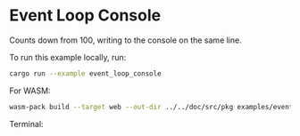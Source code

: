 # Event Loop Console

Counts down from 100, writing to the console on the same line.

To run this example locally, run:

```bash
cargo run --example event_loop_console
```

For WASM:

```bash
wasm-pack build --target web --out-dir ../../doc/src/pkg examples/event_loop_console
```

Terminal:

<div id="terminal" class="language-bash hljs" style="display: block; font-family: monospace;"></div>

<script type="module">
import init, * as exports from '../pkg/example_event_loop_console.js';
window.onload = async function() {
    await init();
    exports.run();
};
</script>
